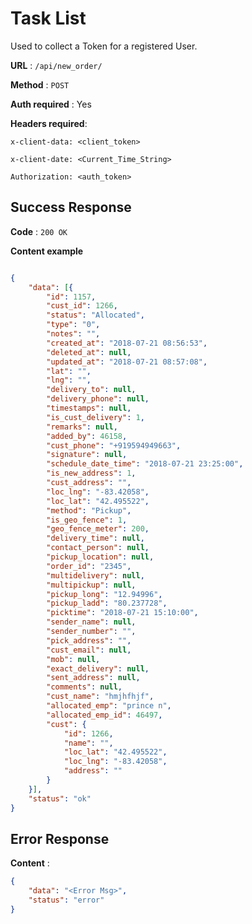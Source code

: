 # Task List

Used to collect a Token for a registered User.

**URL** : `/api/new_order/`

**Method** : `POST`

**Auth required** : Yes

**Headers required**:

 ```x-client-data: <client_token>```

 ```x-client-date: <Current_Time_String>```

```Authorization: <auth_token>```


## Success Response

**Code** : `200 OK`

**Content example**

```json

{
    "data": [{
        "id": 1157,
        "cust_id": 1266,
        "status": "Allocated",
        "type": "0",
        "notes": "",
        "created_at": "2018-07-21 08:56:53",
        "deleted_at": null,
        "updated_at": "2018-07-21 08:57:08",
        "lat": "",
        "lng": "",
        "delivery_to": null,
        "delivery_phone": null,
        "timestamps": null,
        "is_cust_delivery": 1,
        "remarks": null,
        "added_by": 46158,
        "cust_phone": "+919594949663",
        "signature": null,
        "schedule_date_time": "2018-07-21 23:25:00",
        "is_new_address": 1,
        "cust_address": "",
        "loc_lng": "-83.42058",
        "loc_lat": "42.495522",
        "method": "Pickup",
        "is_geo_fence": 1,
        "geo_fence_meter": 200,
        "delivery_time": null,
        "contact_person": null,
        "pickup_location": null,
        "order_id": "2345",
        "multidelivery": null,
        "multipickup": null,
        "pickup_long": "12.94996",
        "pickup_ladd": "80.237728",
        "picktime": "2018-07-21 15:10:00",
        "sender_name": null,
        "sender_number": "",
        "pick_address": "",
        "cust_email": null,
        "mob": null,
        "exact_delivery": null,
        "sent_address": null,
        "comments": null,
        "cust_name": "hmjhfhjf",
        "allocated_emp": "prince n",
        "allocated_emp_id": 46497,
        "cust": {
            "id": 1266,
            "name": "",
            "loc_lat": "42.495522",
            "loc_lng": "-83.42058",
            "address": ""
        }
    }],
    "status": "ok"
}

```

## Error Response

**Content** :

```json
{
    "data": "<Error Msg>",
    "status": "error"
}
```
